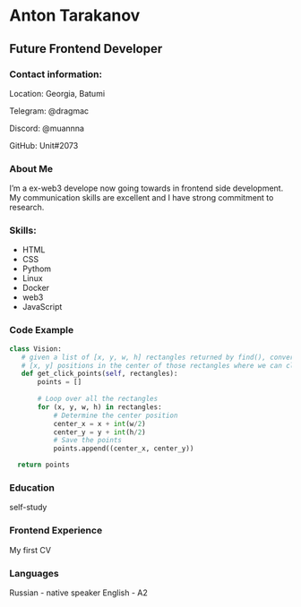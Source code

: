 # Anton Tarakanov
## Future Frontend Developer

### Contact information:
Location: Georgia, Batumi

Telegram: @dragmac

Discord: @muannna

GitHub: Unit#2073

### About Me

I’m a ex-web3 develope now going towards in frontend side development. My communication skills are excellent and I have strong commitment to research.

### Skills:
- HTML
- CSS
- Pythom
- Linux
- Docker
- web3
- JavaScript

### Code Example
```python
class Vision:
   # given a list of [x, y, w, h] rectangles returned by find(), convert those into a list of
   # [x, y] positions in the center of those rectangles where we can click on those found items
   def get_click_points(self, rectangles):
       points = []
       
       # Loop over all the rectangles
       for (x, y, w, h) in rectangles:
           # Determine the center position
           center_x = x + int(w/2)
           center_y = y + int(h/2)
           # Save the points
           points.append((center_x, center_y))

  return points

```
### Education
  self-study
  
### Frontend Experience
My first CV

### Languages
Russian - native speaker
English - A2
